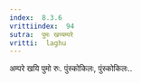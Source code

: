 ```yaml
---
index:  8.3.6
vrittiindex:  94
sutra:  पुमः खय्यम्परे
vritti:  laghu 
---
```


अम्परे खयि पुमो रुः. पुंस्कोकिलः, पुंस्कोकिलः..

